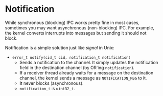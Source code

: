 # Notification
While synchronous (blocking) IPC works pretty fine in most cases, sometimes you
may want asynchronous (non-blocking) IPC. For example, the kernel converts
interrupts into messages but sending it should not block.

Notification is a simple solution just like *signal* in Unix:

- `error_t notify(cid_t cid, notification_t notification)`
  - Sends a notification to the channel. It simply updates the notification
    field in the destination channel (by OR'ing `notification`).
  - If a receiver thread already waits for a message on the destination channel,
    the kernel sends a message as `NOTIFICATION_MSG` to it.
  -  It never blocks (asynchronous).
  - `notification_t` is `uint32_t`.
